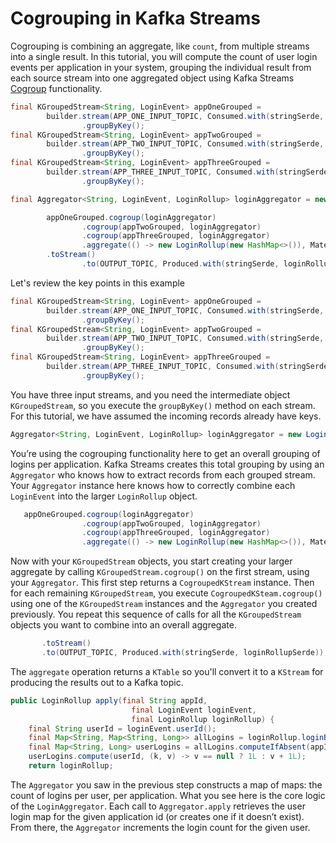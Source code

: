 # Cogrouping in Kafka Streams

Cogrouping is combining an aggregate, like `count`, from multiple streams into a single result.
In this tutorial, you will compute the count of user login events per application in your system, grouping the individual result from each source stream into one aggregated object using Kafka Streams [Cogroup](https://javadoc.io/static/org.apache.kafka/kafka-streams/3.6.1/org/apache/kafka/streams/kstream/CogroupedKStream.html#cogroup-org.apache.kafka.streams.kstream.KGroupedStream-org.apache.kafka.streams.kstream.Aggregator-) functionality.

```java
final KGroupedStream<String, LoginEvent> appOneGrouped =
        builder.stream(APP_ONE_INPUT_TOPIC, Consumed.with(stringSerde, loginEventSerde))
                .groupByKey();
final KGroupedStream<String, LoginEvent> appTwoGrouped =
        builder.stream(APP_TWO_INPUT_TOPIC, Consumed.with(stringSerde, loginEventSerde))
                .groupByKey();
final KGroupedStream<String, LoginEvent> appThreeGrouped =
        builder.stream(APP_THREE_INPUT_TOPIC, Consumed.with(stringSerde, loginEventSerde))
                .groupByKey();

final Aggregator<String, LoginEvent, LoginRollup> loginAggregator = new LoginAggregator();

        appOneGrouped.cogroup(loginAggregator)
                .cogroup(appTwoGrouped, loginAggregator)
                .cogroup(appThreeGrouped, loginAggregator)
                .aggregate(() -> new LoginRollup(new HashMap<>()), Materialized.with(Serdes.String(), loginRollupSerde))
        .toStream()
                .to(OUTPUT_TOPIC, Produced.with(stringSerde, loginRollupSerde));

```

Let's review the key points in this example

```java
final KGroupedStream<String, LoginEvent> appOneGrouped =
        builder.stream(APP_ONE_INPUT_TOPIC, Consumed.with(stringSerde, loginEventSerde))
                .groupByKey();
final KGroupedStream<String, LoginEvent> appTwoGrouped =
        builder.stream(APP_TWO_INPUT_TOPIC, Consumed.with(stringSerde, loginEventSerde))
                .groupByKey();
final KGroupedStream<String, LoginEvent> appThreeGrouped =
        builder.stream(APP_THREE_INPUT_TOPIC, Consumed.with(stringSerde, loginEventSerde))
                .groupByKey();
```

You have three input streams, and you need the intermediate object `KGroupedStream`, 
so you execute the `groupByKey()` method on each stream. 
For this tutorial, we have assumed the incoming records already have keys.

```java
Aggregator<String, LoginEvent, LoginRollup> loginAggregator = new LoginAggregator();
```
You’re using the cogrouping functionality here to get an overall grouping of logins per application. 
Kafka Streams creates this total grouping by using an `Aggregator` who knows how to extract records from each grouped stream. 
Your `Aggregator` instance here knows how to correctly combine each `LoginEvent` into the larger `LoginRollup` object.

```java
   appOneGrouped.cogroup(loginAggregator)
                .cogroup(appTwoGrouped, loginAggregator)
                .cogroup(appThreeGrouped, loginAggregator)
                .aggregate(() -> new LoginRollup(new HashMap<>()), Materialized.with(Serdes.String(), loginRollupSerde))
```

Now with your `KGroupedStream` objects, you start creating your larger aggregate by calling `KGroupedStream.cogroup()` 
on the first stream, using your `Aggregator`. This first step returns a `CogroupedKStream` instance. 
Then for each remaining `KGroupedStream`, you execute `CogroupedKSteam.cogroup()` using 
one of the `KGroupedStream` instances and the `Aggregator` you created previously. 
You repeat this sequence of calls for all the `KGroupedStream` objects you want to combine into an overall aggregate.

```java
       .toStream()
       .to(OUTPUT_TOPIC, Produced.with(stringSerde, loginRollupSerde));
```

The `aggregate` operation returns a `KTable` so you'll convert it to a `KStream` for producing the results out to a Kafka topic.

```java
public LoginRollup apply(final String appId,
                           final LoginEvent loginEvent,
                           final LoginRollup loginRollup) {
    final String userId = loginEvent.userId();
    final Map<String, Map<String, Long>> allLogins = loginRollup.loginByAppIdAndUserId();
    final Map<String, Long> userLogins = allLogins.computeIfAbsent(appId, key -> new HashMap<>());
    userLogins.compute(userId, (k, v) -> v == null ? 1L : v + 1L);
    return loginRollup;
```
The `Aggregator` you saw in the previous step constructs a map of maps: the count of logins per user, per application. 
What you see here is the core logic of the `LoginAggregator`.
Each call to `Aggregator.apply` retrieves the user login map for 
the given application id (or creates one if it doesn’t exist). 
From there, the `Aggregator` increments the login count for the given user.   
